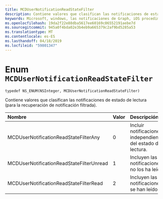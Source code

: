 ```yaml
---
title: MCDUserNotificationReadStateFilter
description: Contiene valores que clasifican las notificaciones de estado de lectura (para la recuperación de notificación filtrada).
keywords: Microsoft, windows, las notificaciones de Graph, iOS procedimientos, procedimientos iPhone
ms.openlocfilehash: 19da2f22e88dba5617ee60169c06552191aebe7d
ms.sourcegitcommit: 945a0f4bda02e3b4eb9a665379c2af9bd5285a53
ms.translationtype: MT
ms.contentlocale: es-ES
ms.lasthandoff: 04/18/2019
ms.locfileid: "59801347"
---
```

# <a name="enum-mcdusernotificationreadstatefilter"></a>Enum `MCDUserNotificationReadStateFilter`

```
typedef NS_ENUM(NSInteger, MCDUserNotificationReadStateFilter)
```

Contiene valores que clasifican las notificaciones de estado de lectura (para la recuperación de notificación filtrada).

|Nombre | Valor | Descripción |
|:-- |:-- |:-- |
|   MCDUserNotificationReadStateFilterAny | 0 | Incluir notificaciones independientemente del estado de lectura.|
|   MCDUserNotificationReadStateFilterUnread | 1 | Incluyen las notificaciones que no los ha leído.|
|   MCDUserNotificationReadStateFilterRead | 2 | Incluyen las notificaciones que se han leído. |